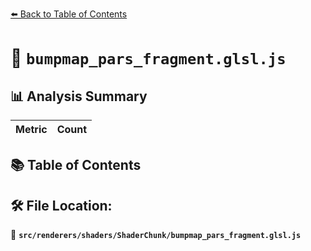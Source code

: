 [⬅️ Back to Table of Contents](../../../../index.md)

# 📄 `bumpmap_pars_fragment.glsl.js`

## 📊 Analysis Summary

| Metric | Count |
|--------|-------|

## 📚 Table of Contents


## 🛠️ File Location:
📂 **`src/renderers/shaders/ShaderChunk/bumpmap_pars_fragment.glsl.js`**